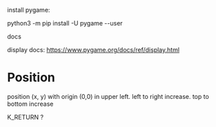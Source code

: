 
install pygame:

python3 -m pip install -U pygame --user


docs

display docs:
https://www.pygame.org/docs/ref/display.html


# Position
position (x, y)  with origin (0,0) in upper left. left to right increase. top to bottom increase


K_RETURN ?
